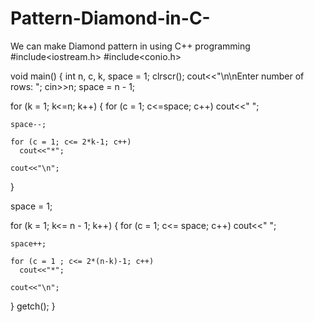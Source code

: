 # Pattern-Diamond-in-C-
We can make Diamond pattern in using C++ programming
#include<iostream.h>
#include<conio.h>

void main()
{
 int n, c, k, space = 1;
 clrscr();
 cout<<"\n\nEnter number of rows: ";
 cin>>n;
 space = n - 1;

  for (k = 1; k<=n; k++)
  {
    for (c = 1; c<=space; c++)
      cout<<" ";

    space--;

    for (c = 1; c<= 2*k-1; c++)
      cout<<"*";

    cout<<"\n";
  }
 
  space = 1;
 
  for (k = 1; k<= n - 1; k++)
  {
    for (c = 1; c<= space; c++)
      cout<<" ";
 
    space++;
 
    for (c = 1 ; c<= 2*(n-k)-1; c++)
      cout<<"*";
 
    cout<<"\n";
  }
getch();
}
